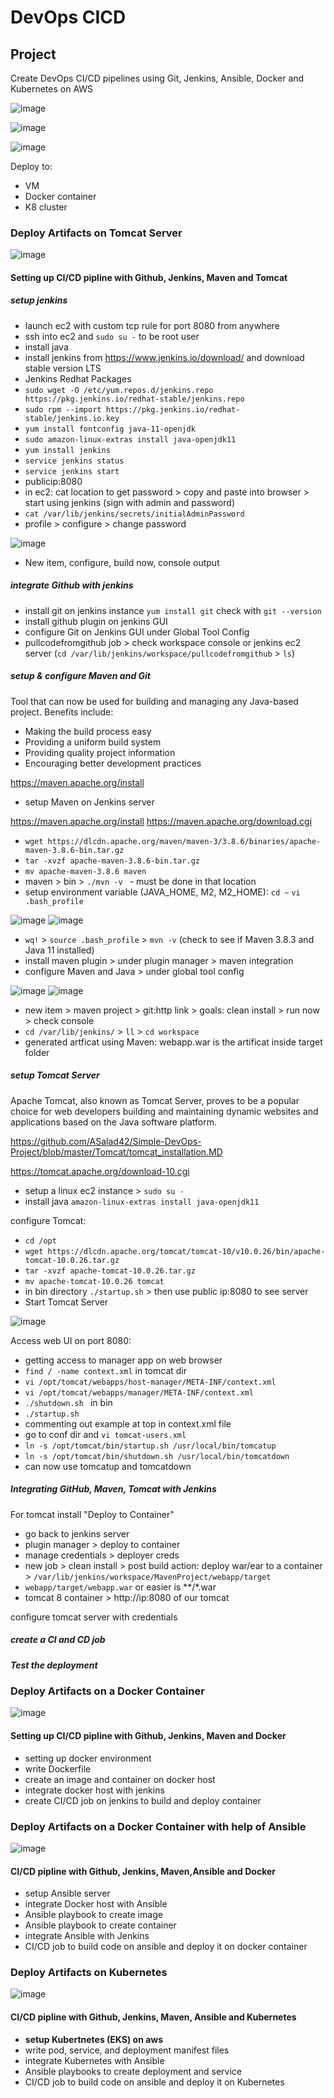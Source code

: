 # DevOps CICD

## Project 

Create DevOps CI/CD pipelines using Git, Jenkins, Ansible, Docker and Kubernetes on AWS

![image](https://user-images.githubusercontent.com/104793540/194765673-d9251e6c-3812-4b70-85fb-0c5f325d6175.png)

![image](https://user-images.githubusercontent.com/104793540/194337354-72e003b0-5d73-4621-b2d1-a701718dc6ed.png)


![image](https://user-images.githubusercontent.com/104793540/194765213-d5a59f45-aa4f-4d38-b22f-d50ed4ba0693.png)

Deploy to:
- VM 
- Docker container 
- K8 cluster 

### Deploy Artifacts on Tomcat Server 

![image](https://user-images.githubusercontent.com/104793540/194764180-92c29e84-def8-4cbe-a03a-b25d9e3c1fb3.png)

#### Setting up CI/CD pipline with Github, Jenkins, Maven and Tomcat
##### setup jenkins 
- launch ec2 with custom tcp rule for port 8080 from anywhere 
- ssh into ec2 and `sudo su -` to be root user 
- install java 
- install jenkins from https://www.jenkins.io/download/ and download stable version LTS
- Jenkins Redhat Packages 
- `sudo wget -O /etc/yum.repos.d/jenkins.repo https://pkg.jenkins.io/redhat-stable/jenkins.repo`
- `sudo rpm --import https://pkg.jenkins.io/redhat-stable/jenkins.io.key`
- `yum install fontconfig java-11-openjdk`
- `sudo amazon-linux-extras install java-openjdk11`
- `yum install jenkins`
- `service jenkins status`
- `service jenkins start`
- publicip:8080
- in ec2: cat location to get password > copy and paste into browser > start using jenkins (sign with admin and password)
- `cat /var/lib/jenkins/secrets/initialAdminPassword`
- profile > configure > change password 

![image](https://user-images.githubusercontent.com/104793540/194350154-74031d57-2552-46b8-b01c-feca4c0d7055.png)

- New item, configure, build now, console output 

##### integrate Github with jenkins 

- install git on jenkins instance `yum install git` check with `git --version`
- install github plugin on jenkins GUI 
- configure Git on Jenkins GUI under Global Tool Config
- pullcodefromgithub job > check workspace console or jenkins ec2 server (`cd /var/lib/jenkins/workspace/pullcodefromgithub` > `ls`)

##### setup & configure Maven and Git  

 Tool that can now be used for building and managing any Java-based project. Benefits include:
- Making the build process easy
- Providing a uniform build system
- Providing quality project information
- Encouraging better development practices

https://maven.apache.org/install 

- setup Maven on Jenkins server

https://maven.apache.org/install
https://maven.apache.org/download.cgi

- `wget https://dlcdn.apache.org/maven/maven-3/3.8.6/binaries/apache-maven-3.8.6-bin.tar.gz`
- `tar -xvzf apache-maven-3.8.6-bin.tar.gz`
- `mv apache-maven-3.8.6 maven`
- maven > bin > `./mvn -v ` - must be done in that location 
- setup environment variable (JAVA_HOME, M2, M2_HOME): `cd ~` `vi .bash_profile`

![image](https://user-images.githubusercontent.com/104793540/194382832-7b19e841-3af0-4f4e-a400-390c9dbe6c17.png)
![image](https://user-images.githubusercontent.com/104793540/194382901-ea05757d-7b1e-4810-a85c-11d7b6a0e213.png)

- `wq!` > `source .bash_profile` > `mvn -v` (check to see if Maven 3.8.3 and Java 11 installed) 
- install maven plugin > under plugin manager > maven integration 
- configure Maven and Java > under global tool config

![image](https://user-images.githubusercontent.com/104793540/194387154-5b897a90-1747-4fb2-b720-c2ffe690a8ea.png)
![image](https://user-images.githubusercontent.com/104793540/194387190-25bc2389-1ac8-4159-8360-1198a7a18b19.png)
- new item > maven project > git:http link > goals: clean install > run now > check console 
- `cd /var/lib/jenkins/` > `ll` > `cd workspace`
- generated artficat using Maven: webapp.war is the artificat inside target folder 

##### setup Tomcat Server 
Apache Tomcat, also known as Tomcat Server, proves to be a popular choice for web developers building and maintaining dynamic websites and applications based on the Java software platform. 

https://github.com/ASalad42/Simple-DevOps-Project/blob/master/Tomcat/tomcat_installation.MD

https://tomcat.apache.org/download-10.cgi
- setup a linux ec2 instance > `sudo su -`
- install java `amazon-linux-extras install java-openjdk11`

configure Tomcat:
- `cd /opt`
- `wget https://dlcdn.apache.org/tomcat/tomcat-10/v10.0.26/bin/apache-tomcat-10.0.26.tar.gz`
- `tar -xvzf apache-tomcat-10.0.26.tar.gz`
- `mv apache-tomcat-10.0.26 tomcat`
- in bin directory `./startup.sh` > then use public ip:8080 to see server 
- Start Tomcat Server 

![image](https://user-images.githubusercontent.com/104793540/194566293-1ad1585d-d83d-41cf-b694-1e42d1296ab3.png)


Access web UI on port 8080:
- getting access to manager app on web browser
- `find / -name context.xml` in tomcat dir
- `vi /opt/tomcat/webapps/host-manager/META-INF/context.xml`
- `vi /opt/tomcat/webapps/manager/META-INF/context.xml`
- `./shutdown.sh ` in bin
- `./startup.sh`
- commenting out example at top in context.xml file 
- go to conf dir and `vi tomcat-users.xml`
- `ln -s /opt/tomcat/bin/startup.sh /usr/local/bin/tomcatup`
- `ln -s /opt/tomcat/bin/shutdown.sh /usr/local/bin/tomcatdown`
- can now use tomcatup and tomcatdown 

##### Integrating GitHub, Maven, Tomcat with Jenkins 
For tomcat install "Deploy to Container"
- go back to jenkins server
- plugin manager > deploy to container 
- manage credentials > deployer creds
- new job > clean install > post build action: deploy war/ear to a container > `/var/lib/jenkins/workspace/MavenProject/webapp/target`
- `webapp/target/webapp.war` or easier is **/*.war 
- tomcat 8 container > http://ip:8080 of our tomcat


configure tomcat server with credentials 


##### create a CI and CD job 

##### Test the deployment 

### Deploy Artifacts on a Docker Container 

![image](https://user-images.githubusercontent.com/104793540/194764324-4b8d310c-81d6-4ae6-addb-b42d33086e4a.png)

#### Setting up CI/CD pipline with Github, Jenkins, Maven and Docker
- setting up docker environment 
- write Dockerfile 
- create an image and container on docker host 
- integrate docker host with jenkins 
- create CI/CD job on jenkins to build and deploy container 

### Deploy Artifacts on a Docker Container with help of Ansible 

![image](https://user-images.githubusercontent.com/104793540/194764817-58f9dcb2-154b-44b8-bffc-f61e0483bddf.png)

#### CI/CD pipline with Github, Jenkins, Maven,Ansible and Docker
- setup Ansible server
- integrate Docker host with Ansible 
- Ansible playbook to create image 
- Ansible playbook to create container 
- integrate Ansible with Jenkins 
- CI/CD job to build code on ansible and deploy it on docker container 

### Deploy Artifacts on Kubernetes  

![image](https://user-images.githubusercontent.com/104793540/194764912-1bf74280-a68b-4ed2-9ec9-cec35adcbc02.png)

#### CI/CD pipline with Github, Jenkins, Maven, Ansible and Kubernetes 
- **setup Kubertnetes (EKS) on aws**
- write pod, service, and deployment manifest files
- integrate Kubernetes with Ansible 
- Ansible playbooks to create deployment and service 
- CI/CD job to build code on ansible and deploy it on Kubernetes 
